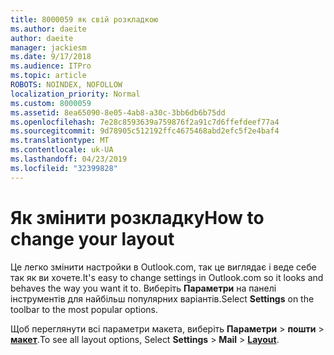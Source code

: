```yaml
---
title: 8000059 як свій розкладкою
ms.author: daeite
author: daeite
manager: jackiesm
ms.date: 9/17/2018
ms.audience: ITPro
ms.topic: article
ROBOTS: NOINDEX, NOFOLLOW
localization_priority: Normal
ms.custom: 8000059
ms.assetid: 8ea65090-8e05-4ab8-a30c-3bb6db6b75dd
ms.openlocfilehash: 7e28c8593639a759876f2a91c7d6ffefdeef77a4
ms.sourcegitcommit: 9d78905c512192ffc4675468abd2efc5f2e4baf4
ms.translationtype: MT
ms.contentlocale: uk-UA
ms.lasthandoff: 04/23/2019
ms.locfileid: "32399828"
---
```

# <a name="how-to-change-your-layout"></a><span data-ttu-id="d4cfb-102">Як змінити розкладку</span><span class="sxs-lookup"><span data-stu-id="d4cfb-102">How to change your layout</span></span>

<span data-ttu-id="d4cfb-103">Це легко змінити настройки в Outlook.com, так це виглядає і веде себе так як ви хочете.</span><span class="sxs-lookup"><span data-stu-id="d4cfb-103">It's easy to change settings in Outlook.com so it looks and behaves the way you want it to.</span></span> <span data-ttu-id="d4cfb-104">Виберіть **Параметри** на панелі інструментів для найбільш популярних варіантів.</span><span class="sxs-lookup"><span data-stu-id="d4cfb-104">Select **Settings** on the toolbar to the most popular options.</span></span> 

<span data-ttu-id="d4cfb-105">Щоб переглянути всі параметри макета, виберіть **Параметри** > **пошти** > [**макет**](https://outlook.live.com/mail/options/mail/layout).</span><span class="sxs-lookup"><span data-stu-id="d4cfb-105">To see all layout options, Select **Settings** > **Mail** > [**Layout**](https://outlook.live.com/mail/options/mail/layout).</span></span> 
  

